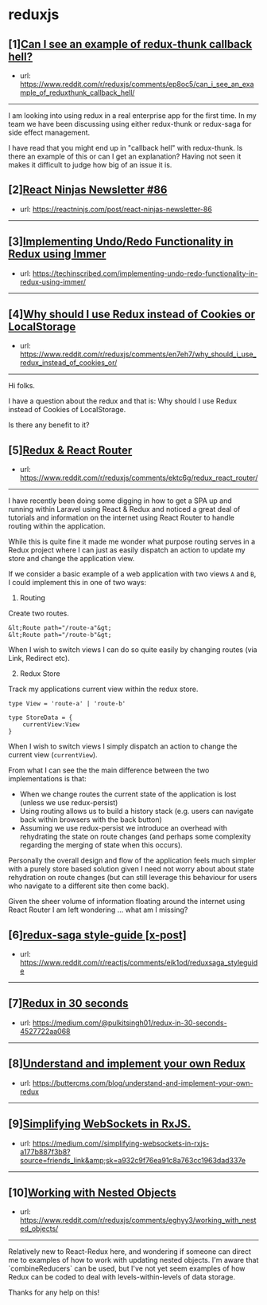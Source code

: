 # reduxjs
## [1][Can I see an example of redux-thunk callback hell?](https://www.reddit.com/r/reduxjs/comments/ep8oc5/can_i_see_an_example_of_reduxthunk_callback_hell/)
- url: https://www.reddit.com/r/reduxjs/comments/ep8oc5/can_i_see_an_example_of_reduxthunk_callback_hell/
---
I am looking into using redux in a real enterprise app for the first time. In my team we have been discussing using either redux-thunk or redux-saga for side effect management.

I have read that you might end up in "callback hell" with redux-thunk. Is there an example of this or can I get an explanation? Having not seen it makes it difficult to judge how big of an issue it is.
## [2][React Ninjas Newsletter #86](https://www.reddit.com/r/reduxjs/comments/eoakib/react_ninjas_newsletter_86/)
- url: https://reactninjs.com/post/react-ninjas-newsletter-86
---

## [3][Implementing Undo/Redo Functionality in Redux using Immer](https://www.reddit.com/r/reduxjs/comments/en4siw/implementing_undoredo_functionality_in_redux/)
- url: https://techinscribed.com/implementing-undo-redo-functionality-in-redux-using-immer/
---

## [4][Why should I use Redux instead of Cookies or LocalStorage](https://www.reddit.com/r/reduxjs/comments/en7eh7/why_should_i_use_redux_instead_of_cookies_or/)
- url: https://www.reddit.com/r/reduxjs/comments/en7eh7/why_should_i_use_redux_instead_of_cookies_or/
---
Hi folks. 

I have a question about the redux and that is: Why should I use Redux instead of Cookies of LocalStorage. 

Is there any benefit to it?
## [5][Redux &amp; React Router](https://www.reddit.com/r/reduxjs/comments/ektc6g/redux_react_router/)
- url: https://www.reddit.com/r/reduxjs/comments/ektc6g/redux_react_router/
---
I have recently been doing some digging in how to get a SPA up and running within Laravel using React &amp; Redux and noticed a great deal of tutorials and information on the internet using React Router to handle routing within the application.

While this is quite fine it made me wonder what purpose routing serves in a Redux project where I can just as easily dispatch an action to update my store and change the application view.

If we consider a basic example of a web application with two views `A` and `B`, I could implement this in one of two ways:

1) Routing

Create two routes.

    &lt;Route path="/route-a"&gt;
    &lt;Route path="/route-b"&gt;

When I wish to switch views I can do so quite easily by changing routes (via Link, Redirect etc).

2) Redux Store

Track my applications current view within the redux store.

    type View = 'route-a' | 'route-b'
    
    type StoreData = {
        currentView:View
    }

When I wish to switch views I simply dispatch an action to change the current view (`currentView`).

From what I can see the the main difference between the two implementations is that:

* When we change routes the current state of the application is lost (unless we use redux-persist)
* Using routing allows us to build a history stack (e.g. users can navigate back within browsers with the back button)
* Assuming we use redux-persist we introduce an overhead with rehydrating the state on route changes (and perhaps some complexity regarding the merging of state when this occurs).

Personally the overall design and flow of the application feels much simpler with a purely store based solution given I need not worry about about state rehydration on route changes (but can still leverage this behaviour for users who navigate to a different site then come back).

Given the sheer volume of information floating around the internet using React Router I am left wondering ... what am I missing?
## [6][redux-saga style-guide [x-post]](https://www.reddit.com/r/reduxjs/comments/eik2ak/reduxsaga_styleguide_xpost/)
- url: https://www.reddit.com/r/reactjs/comments/eik1od/reduxsaga_styleguide
---

## [7][Redux in 30 seconds](https://www.reddit.com/r/reduxjs/comments/eiktfu/redux_in_30_seconds/)
- url: https://medium.com/@pulkitsingh01/redux-in-30-seconds-4527722aa068
---

## [8][Understand and implement your own Redux](https://www.reddit.com/r/reduxjs/comments/ehoea2/understand_and_implement_your_own_redux/)
- url: https://buttercms.com/blog/understand-and-implement-your-own-redux
---

## [9][Simplifying WebSockets in RxJS.](https://www.reddit.com/r/reduxjs/comments/ehbvdf/simplifying_websockets_in_rxjs/)
- url: https://medium.com//simplifying-websockets-in-rxjs-a177b887f3b8?source=friends_link&amp;sk=a932c9f76ea91c8a763cc1963dad337e
---

## [10][Working with Nested Objects](https://www.reddit.com/r/reduxjs/comments/eghyy3/working_with_nested_objects/)
- url: https://www.reddit.com/r/reduxjs/comments/eghyy3/working_with_nested_objects/
---
Relatively new to React-Redux here, and wondering if someone can direct me to examples of how to work with updating nested objects. I'm aware that \`combineReducers\` can be used, but I've not yet seem examples of how Redux can be coded to deal with levels-within-levels of data storage.

Thanks for any help on this!
